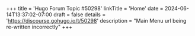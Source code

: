 +++
title = 'Hugo Forum Topic #50298'
linkTitle = 'Home'
date = 2024-06-14T13:37:02-07:00
draft = false
details = 'https://discourse.gohugo.io/t/50298'
description = "Main Menu url being re-written incorrectly"
+++
